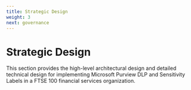 ```yaml
---
title: Strategic Design
weight: 3
next: governance
---
```


# Strategic Design

This section provides the high-level architectural design and detailed technical design for implementing Microsoft Purview DLP and Sensitivity Labels in a FTSE 100 financial services organization.